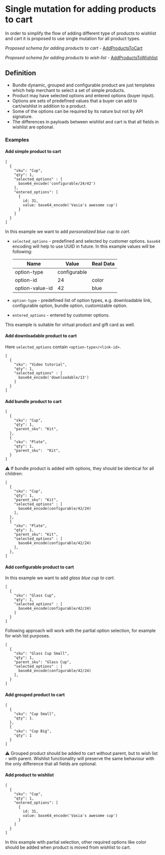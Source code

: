 # Single mutation for adding products to cart
In order to simplify the flow of adding different type of products to wishlist and cart it is proposed to use single mutation for all product types.

*Proposed schema for adding products to cart* - [AddProductsToCart](AddProductsToCart.graphqls)

*Proposed schema for adding products to wish list* - [AddProductsToWishlist](AddProductsToWishlist.graphqls)

## Definition

- Bundle dynamic, grouped and configurable product are just templates which help merchant to select a set of simple products.
- Product may have selected options and entered options (buyer input).
- Options are sets of predefined values that a buyer can add to cart/wishlist in addition to a product.
- Some of the options can be required by its nature but not by API signature.
- The differences in payloads between wishlist and cart is that all fields in wishlist are optional.

### Examples

#### Add simple product to cart
```
[
  {
    "sku": "Cup",
    "qty": 1,
    "selected_options" : [
      base64_encode('configurable/24/42')
    ],
    "entered_options": [
      {
        id: 31,
        value: base64_encode('Vasia's awesome cup')
      }
    ]
  }
]
```

In this example we want to add _personalized blue cup to cart_.

 - `selected_options` - predefined and selected by customer options. `base64` encoding will help to use UUID in future. In this example values will be following:

    | Name  | Value | Real Data |
    | ------------- | ------------- | ------------- |
    | option-type  | configurable   |
    | option-id  | 24 | color |
    | option-value-id  | 42  | blue |
- `option-type` - predefined list of option types, e.g. downloadable link, configurable option, bundle option, customizable option.
- `entered_options` - entered by customer options.

This example is suitable for virtual product and gift card as well.

#### Add downloadable product to cart
Here `selected_options` contain `<option-type>/<link-id>`.
```
[
  {
    "sku": "Video tutorial",
    "qty": 1,
    "selected_options" : [
      base64_encode('downloadable/13')
    ]
  }
]
```

#### Add bundle product to cart
```
[
  {
    "sku": "Cup",
    "qty": 1,
    "parent_sku": "Kit",
  },
  {
    "sku": "Plate",
    "qty": 1,
    "parent_sku":  "Kit",
  }
]
```

:warning: If bundle product is added with options, they should be identical for all children:
```
[
  {
    "sku": "Cup",
    "qty": 1,
    "parent_sku": "Kit",
    "selected_options" : [
      base64_encode(configurable/42/24)
    ],
  },
  {
    "sku": "Plate",
    "qty": 1,
    "parent_sku": "Kit",
    "selected_options" : [
      base64_encode(configurable/42/24)
    ],
  },
]
```


#### Add configurable product to cart
In this example we want to add _glass blue cup to cart_.
```
[
  {
    "sku": "Glass Cup",
    "qty": 1,
    "selected_options" : [
      base64_encode(configurable/42/24)
    ]
  }
]
```

Following approach will work with the partial option selection, for example for wish list purposes.
```
[
  {
    "sku": "Glass Cup Small",
    "qty": 1,
    "parent_sku": "Glass Cup",
    "selected_options" : [
      base64_encode(configurable/42/24)
    ],
  }
]
```

#### Add grouped product to cart
```
[
  {
    "sku": "Cup Small",
    "qty": 1.
  },
  {
    "sku": "Cup Big",
    "qty": 1
  }
]
```
:warning: Grouped product should be added to cart without parent, but to wish list - with parent.
Wishlist functionality will preserve the same behaviour with the only difference that all fields are optional.

#### Add product to wishlist
```
[
  {
    "sku": "Cup",
    "qty": 1,
    "entered_options": [
      {
        id: 31,
        value: base64_encode('Vasia's awesome cup')
      }
    ]
  }
]
```
In this example with partial selection, other required options like color should be added when product is moved from wishlist to cart.
